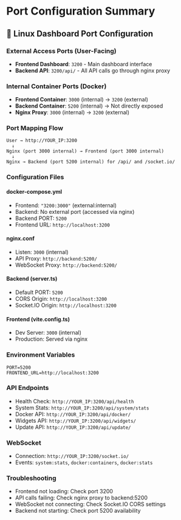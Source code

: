 # Port Configuration Summary

## 🚀 **Linux Dashboard Port Configuration**

### **External Access Ports (User-Facing)**
- **Frontend Dashboard**: `3200` - Main dashboard interface
- **Backend API**: `3200/api/` - All API calls go through nginx proxy

### **Internal Container Ports (Docker)**
- **Frontend Container**: `3000` (internal) → `3200` (external)
- **Backend Container**: `5200` (internal) → Not directly exposed
- **Nginx Proxy**: `3000` (internal) → `3200` (external)

### **Port Mapping Flow**
```
User → http://YOUR_IP:3200
  ↓
Nginx (port 3000 internal) → Frontend (port 3000 internal)
  ↓
Nginx → Backend (port 5200 internal) for /api/ and /socket.io/
```

### **Configuration Files**

#### **docker-compose.yml**
- Frontend: `"3200:3000"` (external:internal)
- Backend: No external port (accessed via nginx)
- Backend PORT: `5200`
- Frontend URL: `http://localhost:3200`

#### **nginx.conf**
- Listen: `3000` (internal)
- API Proxy: `http://backend:5200/`
- WebSocket Proxy: `http://backend:5200/`

#### **Backend (server.ts)**
- Default PORT: `5200`
- CORS Origin: `http://localhost:3200`
- Socket.IO Origin: `http://localhost:3200`

#### **Frontend (vite.config.ts)**
- Dev Server: `3000` (internal)
- Production: Served via nginx

### **Environment Variables**
```env
PORT=5200
FRONTEND_URL=http://localhost:3200
```

### **API Endpoints**
- Health Check: `http://YOUR_IP:3200/api/health`
- System Stats: `http://YOUR_IP:3200/api/system/stats`
- Docker API: `http://YOUR_IP:3200/api/docker/`
- Widgets API: `http://YOUR_IP:3200/api/widgets/`
- Update API: `http://YOUR_IP:3200/api/update/`

### **WebSocket**
- Connection: `http://YOUR_IP:3200/socket.io/`
- Events: `system:stats`, `docker:containers`, `docker:stats`

### **Troubleshooting**
- Frontend not loading: Check port 3200
- API calls failing: Check nginx proxy to backend:5200
- WebSocket not connecting: Check Socket.IO CORS settings
- Backend not starting: Check port 5200 availability
